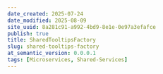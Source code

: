 ```yaml
---
date_created: 2025-07-24
date_modified: 2025-08-09
site_uuid: 8a281c91-a992-4bd9-8e1e-0e97a3efafce
publish: true
title: SharedTooltipsFactory
slug: shared-tooltips-factory
at_semantic_version: 0.0.0.1
tags: [Microservices, Shared-Services]
---
```

